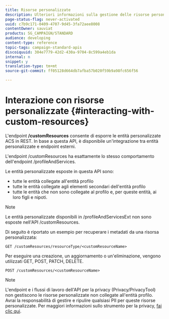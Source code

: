 ```yaml
---
title: Risorse personalizzate
description: Ulteriori informazioni sulla gestione delle risorse personalizzate con API/
page-status-flag: never-activated
uuid: c7b9c171-0409-4707-9d45-3fa72aee8008
contentOwner: sauviat
products: SG_CAMPAIGN/STANDARD
audience: developing
content-type: reference
topic-tags: campaign-standard-apis
discoiquuid: 304e7779-42d2-430a-9704-8c599a4eb1da
internal: n
snippet: y
translation-type: tm+mt
source-git-commit: ff05128d664db7afba57b020f59b9a98fc656f56

---
```



# Interazione con risorse personalizzate {#interacting-with-custom-resources}

L'endpoint **/customResources** consente di esporre le entità personalizzate ACS in REST. In base a questa API, è disponibile un'integrazione tra entità personalizzate e endpoint esterni.

L'endpoint /customResources ha esattamente lo stesso comportamento dell'endpoint /profileAndServices.

Le entità personalizzate esposte in questa API sono:

* tutte le entità collegate all'entità profilo
* tutte le entità collegate agli elementi secondari dell'entità profilo
* tutte le entità che non sono collegate al profilo e, per queste entità, ai loro figli e nipoti.

>[!NOTE]
>Le entità personalizzate disponibili in /profileAndServicesExt non sono esposte nell'API /customResources.

Di seguito è riportato un esempio per recuperare i metadati da una risorsa personalizzata:

```
GET /customResources/resourceType/<customResourceName>
```

Per eseguire una creazione, un aggiornamento o un'eliminazione, vengono utilizzati GET, POST, PATCH, DELETE.

```
POST /customResources/<customResourceName>
```

>[!NOTE]
>L'endpoint e i flussi di lavoro dell'API per la privacy (Privacy/PrivacyTool) non gestiscono le risorse personalizzate non collegate all'entità profilo.
>Avrai la responsabilità di gestire e ripulire qualsiasi PII per queste risorse personalizzate. Per maggiori informazioni sullo strumento per la privacy, [fai clic qui](../../api/using/creating-a-privacy-request.md).

